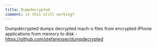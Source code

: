 ```yaml
---
title: Dumpdecrypted
comment: is this still working?
---
```


Dumpdecrypted dumps decrypted mach-o files from encrypted iPhone applications from memory to disk - <https://github.com/stefanesser/dumpdecrypted>